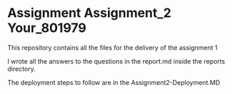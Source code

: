 # Assignment Assignment_2  Your_801979

This repository contains all the files for the delivery of the assignment 1

I wrote all the answers to the questions in the report.md inside the reports directory.

The deployment steps to follow are in the Assignment2-Deployment.MD


